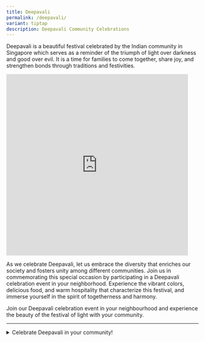 ```yaml
---
title: Deepavali
permalink: /deepavali/
variant: tiptap
description: Deepavali Community Celebrations
---
```

<p>Deepavali is a beautiful festival celebrated by the Indian community in
Singapore which serves as a reminder of the triumph of light over darkness
and good over evil. It is a time for families to come together, share joy,
and strengthen bonds through traditions and festivities.</p>
<div class="iframe-wrapper">
<iframe style="border:none;overflow:hidden" height="476" width="476" allowfullscreen="true" frameborder="0" src="https://www.facebook.com/plugins/video.php?height=476&amp;href=https%3A%2F%2Fwww.facebook.com%2Fpeoplesassociation%2Fvideos%2F1766078067097783%2F&amp;show_text=false&amp;width=476&amp;t=0"></iframe>
</div>
<p>As we celebrate Deepavali, let us embrace the diversity that enriches
our society and fosters unity among different communities. Join us in commemorating
this special occasion by participating in a Deepavali celebration event
in your neighborhood. Experience the vibrant colors, delicious food, and
warm hospitality that characterize this festival, and immerse yourself
in the spirit of togetherness and harmony.</p>
<p>Join our Deepavali celebration event in your neighbourhood and experience
the beauty of the festival of light with your community.</p>
<hr>
<div data-type="detailGroup" class="isomer-accordion-group isomer-accordion isomer-accordion-white">
<details class="isomer-details">
<summary>Celebrate Deepavali in your community!</summary>
<div data-type="detailsContent" class="isomer-details-content">
<table style="minWidth: 100px">
<colgroup>
<col>
<col>
<col>
<col>
</colgroup>
<tbody>
<tr>
<th rowspan="1" colspan="1">
<p>Date</p>
</th>
<th rowspan="1" colspan="1">
<p>Organizing CC</p>
</th>
<th rowspan="1" colspan="1">
<p>Event</p>
</th>
<th rowspan="1" colspan="1">
<p>Venue</p>
</th>
</tr>
<tr>
<td rowspan="1" colspan="1">
<p>6 October</p>
</td>
<td rowspan="1" colspan="1">
<p>Bukit Gombak CC</p>
</td>
<td rowspan="1" colspan="1">
<p><a href="https://www.facebook.com/100068385227777/posts/pfbid02MEMUPy4KdQxQgrFdcdmqFcF8e9sHchwV5vgMmM3Mi2Ka1KRmGDJUaz9RaiakATqZl/?app=fbl" rel="noopener nofollow" target="_blank">Deepavali Light-Up</a>
</p>
</td>
<td rowspan="1" colspan="1">
<p>Hardcourt @ Blk 372 Bukit Batok St 31</p>
</td>
</tr>
<tr>
<td rowspan="1" colspan="1">
<p>6 October</p>
</td>
<td rowspan="1" colspan="1">
<p>Toa Payoh East CC</p>
</td>
<td rowspan="1" colspan="1">
<p>Dandiya Night</p>
</td>
<td rowspan="1" colspan="1">
<p>Toa Payoh East CC MPH</p>
</td>
</tr>
<tr>
<td rowspan="1" colspan="1">
<p>19 October</p>
</td>
<td rowspan="1" colspan="1">
<p>Chong Pang Zone 3 RN</p>
</td>
<td rowspan="1" colspan="1">
<p>Chong Pang Zone 3 RN Deepavali Shopping Trip</p>
</td>
<td rowspan="1" colspan="1">
<p>Chong Pang CC</p>
</td>
</tr>
<tr>
<td rowspan="1" colspan="1">
<p>19 October</p>
</td>
<td rowspan="1" colspan="1">
<p>Nee Soon South CC</p>
</td>
<td rowspan="1" colspan="1">
<p>Project Light 2024</p>
</td>
<td rowspan="1" colspan="1">
<p>Nee Soon South CC</p>
</td>
</tr>
<tr>
<td rowspan="1" colspan="1">
<p>20 October</p>
</td>
<td rowspan="1" colspan="1">
<p>Yew Tee CC</p>
</td>
<td rowspan="1" colspan="1">
<p>The Happy Bus &amp; Sethlui.com: Indian Heritage Visit &amp; Food Trail&nbsp;</p>
</td>
<td rowspan="1" colspan="1">
<p>Little India</p>
</td>
</tr>
<tr>
<td rowspan="1" colspan="1">
<p>26 October</p>
</td>
<td rowspan="1" colspan="1">
<p>Marsiling CC</p>
</td>
<td rowspan="1" colspan="1">
<p>Deepavali Lights up and Deepavali Parisu</p>
</td>
<td rowspan="1" colspan="1">
<p>Sri Siva Krishna Temple</p>
</td>
</tr>
<tr>
<td rowspan="1" colspan="1">
<p>31 October</p>
</td>
<td rowspan="1" colspan="1">
<p>Nee Soon East CC</p>
</td>
<td rowspan="1" colspan="1">
<p>Deepavali Walkabout 2024</p>
</td>
<td rowspan="1" colspan="1">
<p>TBC</p>
</td>
</tr>
<tr>
<td rowspan="1" colspan="1">
<p>9 November</p>
</td>
<td rowspan="1" colspan="1">
<p>Buangkok CC</p>
</td>
<td rowspan="1" colspan="1">
<p>Deepavali Carnival 2024</p>
</td>
<td rowspan="1" colspan="1">
<p>Buangkok CC Community Hall</p>
</td>
</tr>
<tr>
<td rowspan="1" colspan="1">
<p>9 November</p>
</td>
<td rowspan="1" colspan="1">
<p>Anchorvale CC</p>
</td>
<td rowspan="1" colspan="1">
<p>Sengkang West Deepavali Celebration 2024</p>
</td>
<td rowspan="1" colspan="1">
<p>Anchorvale CC, MPH</p>
</td>
</tr>
<tr>
<td rowspan="1" colspan="1">
<p>9 November</p>
</td>
<td rowspan="1" colspan="1">
<p>Queenstown CC</p>
</td>
<td rowspan="1" colspan="1">
<p>Queenstown Deepavali Celebration 2024</p>
</td>
<td rowspan="1" colspan="1">
<p>Queenstown CC MPH</p>
</td>
</tr>
<tr>
<td rowspan="1" colspan="1">
<p>9 November</p>
</td>
<td rowspan="1" colspan="1">
<p>Nee Soon CC</p>
</td>
<td rowspan="1" colspan="1">
<p>Nee Soon Link IAEC Deepavali Celebration 2024</p>
</td>
<td rowspan="1" colspan="1">
<p>N4 Courtyard (beside 414 Yishun Ring Road</p>
</td>
</tr>
<tr>
<td rowspan="1" colspan="1">
<p>9 November</p>
</td>
<td rowspan="1" colspan="1">
<p>Nee Soon Central CC</p>
</td>
<td rowspan="1" colspan="1">
<p>Mangala Deepavali 2024</p>
</td>
<td rowspan="1" colspan="1">
<p>Yishun Town Square</p>
</td>
</tr>
<tr>
<td rowspan="1" colspan="1">
<p>9 November</p>
</td>
<td rowspan="1" colspan="1">
<p>Moulmein-Cairnhill CC</p>
</td>
<td rowspan="1" colspan="1">
<p>Moulmein-Cairnhill Deepavali Celebration</p>
</td>
<td rowspan="1" colspan="1">
<p>Blk 50 Dorset Road MPH (MPH50)</p>
</td>
</tr>
<tr>
<td rowspan="1" colspan="1">
<p>10 November</p>
</td>
<td rowspan="1" colspan="1">
<p>Nee Soon East CC</p>
</td>
<td rowspan="1" colspan="1">
<p>Nee Soon East Deepavali Celebrations 2024</p>
</td>
<td rowspan="1" colspan="1">
<p>Nee Soon East Seniors' Hub, Next to Blk 293 Yishun Street 22</p>
</td>
</tr>
<tr>
<td rowspan="1" colspan="1">
<p>16 November</p>
</td>
<td rowspan="1" colspan="1">
<p>Chong Pang Zone 3 RN</p>
</td>
<td rowspan="1" colspan="1">
<p>Chong Pang Zone 3 RN Deepavali Celebration</p>
</td>
<td rowspan="1" colspan="1">
<p>130 Yishun St 11</p>
</td>
</tr>
<tr>
<td rowspan="1" colspan="1">
<p>16 November</p>
</td>
<td rowspan="1" colspan="1">
<p>Yew Tee CC</p>
</td>
<td rowspan="1" colspan="1">
<p>Deepamaalai 2024</p>
</td>
<td rowspan="1" colspan="1">
<p>Hard Court beside Yew Tee MRT Station</p>
</td>
</tr>
<tr>
<td rowspan="1" colspan="1">
<p>16 November</p>
</td>
<td rowspan="1" colspan="1">
<p>Woodgrove CC</p>
</td>
<td rowspan="1" colspan="1">
<p>Woodgrove Deepa Sahana 2024</p>
</td>
<td rowspan="1" colspan="1">
<p>888 Plaza, Atrium</p>
</td>
</tr>
</tbody>
</table>
</div>
</details>
</div>
<p></p>